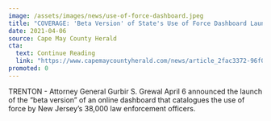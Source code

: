 ```yaml
---
image: /assets/images/news/use-of-force-dashboard.jpeg
title: "COVERAGE: 'Beta Version' of State's Use of Force Dashboard Launched"
date: 2021-04-06
source: Cape May County Herald
cta:
  text: Continue Reading
  link: "https://www.capemaycountyherald.com/news/article_2fac3372-96f0-11eb-81cf-4b4e7ffa1fba.html"
promoted: 0
---
```


TRENTON - Attorney General Gurbir S. Grewal April 6 announced the launch of the “beta version” of an online dashboard that catalogues the use of force by New Jersey’s 38,000 law enforcement officers.
